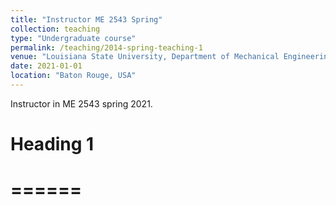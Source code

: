 ```yaml
---
title: "Instructor ME 2543 Spring"
collection: teaching
type: "Undergraduate course"
permalink: /teaching/2014-spring-teaching-1
venue: "Louisiana State University, Department of Mechanical Engineering"
date: 2021-01-01
location: "Baton Rouge, USA"
---
```


Instructor in ME 2543 spring 2021.

# Heading 1
# ======
